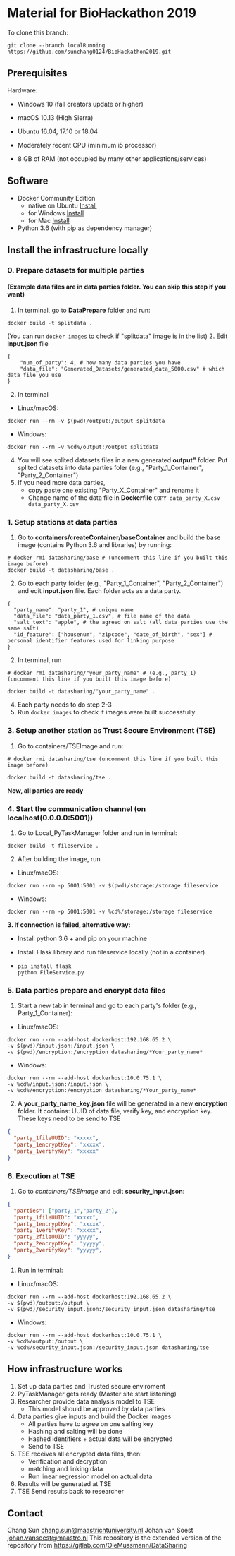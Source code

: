 # Material for BioHackathon 2019 #
To clone this branch: 
```shell
git clone --branch localRunning https://github.com/sunchang0124/BioHackathon2019.git
```


## Prerequisites ##
Hardware: 
* Windows 10 (fall creators update or higher)
* macOS 10.13 (High Sierra)
* Ubuntu 16.04, 17.10 or 18.04

* Moderately recent CPU (minimum i5 processor)
* 8 GB of RAM (not occupied by many other applications/services)

## Software ##
* Docker Community Edition 
    - native on Ubuntu [Install](https://docs.docker.com/install/linux/docker-ce/ubuntu/#set-up-the-repository)
    - for Windows [Install](https://hub.docker.com/editions/community/docker-ce-desktop-windows)
    - for Mac [Install](https://hub.docker.com/editions/community/docker-ce-desktop-mac)
* Python 3.6 (with pip as dependency manager)


## Install the infrastructure locally ##
### 0. Prepare datasets for multiple parties  ###

#### (Example data files are in data parties folder. You can skip this step if you want) ####

1. In terminal, go to **DataPrepare** folder and run:
```shell
docker build -t splitdata .
```
(You can run `docker images` to check if "splitdata" image is in the list)
2. Edit **input.json** file

```shell
{
    "num_of_party": 4, # how many data parties you have
    "data_file": "Generated_Datasets/generated_data_5000.csv" # which data file you use
}
```

2. In terminal
- Linux/macOS:
```shell
docker run --rm -v $(pwd)/output:/output splitdata
```
- Windows:

```shell
docker run --rm -v %cd%/output:/output splitdata
```

4. You will see splited datasets files in a new generated **output"** folder. Put splited datasets into data parties foler (e.g., "Party_1_Container", "Party_2_Container") 
5. If you need more data parties, 
    - copy paste one existing "Party_X_Container" and rename it
    - Change name of the data file in **Dockerfile** ```COPY data_party_X.csv data_party_X.csv```

### 1. Setup stations at data parties ###
1. Go to **containers/createContainer/baseContainer**  and build the base image (contains Python 3.6 and libraries) by running:
```shell
# docker rmi datasharing/base # (uncomment this line if you built this image before)
docker build -t datasharing/base .
```

2. Go to each party folder (e.g., "Party_1_Container", "Party_2_Container") and edit **input.json** file. Each folder acts as a data party. 
```shell
{
  "party_name": "party_1", # unique name
  "data_file": "data_party_1.csv", # file name of the data 
  "salt_text": "apple", # the agreed on salt (all data parties use the same salt)
  "id_feature": ["housenum", "zipcode", "date_of_birth", "sex"] # personal identifier features used for linking purpose
}
```

2. In terminal, run
```shell
# docker rmi datasharing/"your_party_name" # (e.g., party_1) (uncomment this line if you built this image before)

docker build -t datasharing/"your_party_name" .
```

4. Each party needs to do step 2-3
5. Run `docker images` to check if images were built successfully

### 3. Setup another station as Trust Secure Environment (TSE) ###
1. Go to containers/TSEImage and run:
```shell 
# docker rmi datasharing/tse (uncomment this line if you built this image before)

docker build -t datasharing/tse .
```

**Now, all parties are ready**

### 4. Start the communication channel (on localhost(0.0.0.0:5001)) ###
1. Go to Local_PyTaskManager folder and run in terminal: 
  
```shell
docker build -t fileservice .
```

2. After building the image, run
- Linux/macOS:
```shell
docker run --rm -p 5001:5001 -v $(pwd)/storage:/storage fileservice
```

- Windows:
```shell
docker run --rm -p 5001:5001 -v %cd%/storage:/storage fileservice
```

**3.	If connection is failed, alternative way:**

- Install python 3.6 + and pip on your machine

- Install Flask library and run fileservice locally (not in a container)

- ```shell
  pip install flask 
  python FileService.py
  ```

### 5. Data parties prepare and encrypt data files ###

1. Start a new tab in terminal and go to each party's folder (e.g., Party_1_Container):
- Linux/macOS:
```shell
docker run --rm --add-host dockerhost:192.168.65.2 \
-v $(pwd)/input.json:/input.json \
-v $(pwd)/encryption:/encryption datasharing/*Your_party_name*
```
- Windows:
```shell
docker run --rm --add-host dockerhost:10.0.75.1 \
-v %cd%/input.json:/input.json \
-v %cd%/encryption:/encryption datasharing/*Your_party_name*
```
2. A **your_party_name_key.json** file will be generated in a new **encryption** folder. It contains: UUID of data file, verify key, and encryption key. These keys need to be send to TSE

```json
{
  "party_1fileUUID": "xxxxx", 
  "party_1encryptKey": "xxxxx",
  "party_1verifyKey": "xxxxx"
}
```



### 6. Execution at TSE ###
1. Go to _containers/TSEImage_ and edit **security_input.json**:
  
```json
{
  "parties": ["party_1","party_2"],
  "party_1fileUUID": "xxxxx", 
  "party_1encryptKey": "xxxxx",
  "party_1verifyKey": "xxxxx",
  "party_2fileUUID": "yyyyy",
  "party_2encryptKey": "yyyyy",
  "party_2verifyKey": "yyyyy",
}
```



1. Run in terminal:
- Linux/macOS:
```shell
docker run --rm --add-host dockerhost:192.168.65.2 \
-v $(pwd)/output:/output \
-v $(pwd)/security_input.json:/security_input.json datasharing/tse
```

- Windows:
```shell
docker run --rm --add-host dockerhost:10.0.75.1 \
-v %cd%/output:/output \
-v %cd%/security_input.json:/security_input.json datasharing/tse
```


## How infrastructure works ##
1. Set up data parties and Trusted secure enviroment 
2. PyTaskManager gets ready (Master site start listening)
3. Researcher provide data analysis model to TSE 
    - This model should be approved by data parties
3. Data parties give inputs and build the Docker images
    - All parties have to agree on one salting key
    - Hashing and salting will be done
    - Hashed identifiers + actual data will be encrypted 
    - Send to TSE 
4. TSE receives all encrypted data files, then:
    - Verification and decryption 
    - matching and linking data
    - Run linear regression model on actual data
5. Results will be generated at TSE
6. TSE Send results back to researcher

## Contact ##
Chang Sun <chang.sun@maastrichtuniversity.nl>
Johan van Soest <johan.vansoest@maastro.nl>
This repository is the extended version of the repository from https://gitlab.com/OleMussmann/DataSharing 